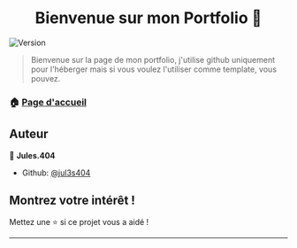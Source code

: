<h1 align="center">Bienvenue sur mon Portfolio 👋</h1>
<p>
  <img alt="Version" src="https://img.shields.io/badge/version-1.0-blue.svg?cacheSeconds=2592000" />
</p>

> Bienvenue sur la page de mon portfolio, j'utilise github uniquement pour l'héberger mais si vous voulez l'utiliser comme template, vous pouvez.

### 🏠 [Page d'accueil](https://jul3s404.github.io/)

## Auteur

👤 **Jules.404**

* Github: [@jul3s404](https://github.com/jul3s404)

## Montrez votre intérêt !

Mettez une ⭐️ si ce projet vous a aidé !

***

